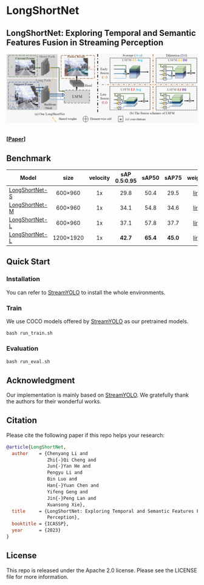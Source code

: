 # LongShortNet

## LongShortNet: Exploring Temporal and Semantic Features Fusion in Streaming Perception
<p align='left'>
  <img src='assets/train.jpg' width='900'/>
</p>

<br>**[[Paper](https://arxiv.org/abs/2210.15518)]** <br />



## Benchmark

|Model |size |velocity | sAP<br>0.5:0.95 | sAP50 |sAP75| weights |
| ------        |:---: | :---:       |:---:     |:---:  | :---: | :----: |
|[LongShortNet-S](./cfgs/longshortnet/s_s50_onex_dfp_tal_flip_s_1_d_1_l_3_d_1_yolox_shortcut_ep8.py)    |600×960  |1x      |29.8     |50.4 | 29.5 |[link](https://drive.google.com/file/d/13ESdjetcccOKnU0fg54b6czuxBH76C_7/view?usp=share_link) |
|[LongShortNet-M](./cfgs/longshortnet/m_s50_onex_dfp_tal_flip_s_1_d_1_l_3_d_1_yolox_shortcut_ep8.py)    |600×960  |1x      |34.1     |54.8 | 34.6 |[link](https://drive.google.com/file/d/1AFzD2bTSTtuCCWBk2AnU1t9uHVGD1cM_/view?usp=share_link) |
|[LongShortNet-L](./cfgs/longshortnet/l_s50_onex_dfp_tal_flip_s_1_d_1_l_3_d_1_yolox_shortcut_ep8.py)    |600×960  |1x  |37.1 |57.8| 37.7 |[link](https://drive.google.com/file/d/15D6VL_QcL1qBYjBmZCAEa0PNp0TM67vg/view?usp=share_link) |
|[LongShortNet-L](./cfgs/longshortnet/l_s50_onex_dfp_tal_flip_s_1_d_1_l_3_d_1_yolox_shortcut_ep8_1200x1920.py)   |1200×1920  |1x      | **42.7** | **65.4** | **45.0** |[link](https://drive.google.com/file/d/1gI5a2Pf1MOnCkxeNIHLnbgesEOZEXER2/view?usp=share_link) |

## Quick Start

### Installation
You can refer to [StreamYOLO](https://github.com/yancie-yjr/StreamYOLO) to install the whole environments.

### Train
We use COCO models offered by [StreamYOLO](https://github.com/yancie-yjr/StreamYOLO) as our pretrained models.
```shell
bash run_train.sh
```

### Evaluation
```shell
bash run_eval.sh
```


## Acknowledgment
Our implementation is mainly based on [StreamYOLO](https://github.com/yancie-yjr/StreamYOLO). We gratefully thank the authors for their wonderful works.


## Citation
Please cite the following paper if this repo helps your research:
```bibtex
@article{LongShortNet,
  author    = {Chenyang Li and
               Zhi{-}Qi Cheng and
               Jun{-}Yan He and
               Pengyu Li and
               Bin Luo and
               Han{-}Yuan Chen and
               Yifeng Geng and
               Jin{-}Peng Lan and
               Xuansong Xie},
  title     = {LongShortNet: Exploring Temporal and Semantic Features Fusion in Streaming
               Perception},
  booktitle = {ICASSP},
  year      = {2023}
}
```

## License
This repo is released under the Apache 2.0 license. Please see the LICENSE file for more information.


